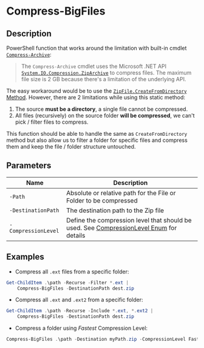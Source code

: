 # Compress-BigFiles

## Description

PowerShell function that works around the limitation with built-in cmdlet [`Compress-Archive`](https://docs.microsoft.com/en-us/powershell/module/microsoft.powershell.archive/compress-archive?view=powershell-7.2):

> The `Compress-Archive` cmdlet uses the Microsoft .NET API [`System.IO.Compression.ZipArchive`](https://docs.microsoft.com/en-us/dotnet/api/system.io.compression.ziparchive?view=net-6.0) to compress files. The maximum file size is 2 GB because there's a limitation of the underlying API.

The easy workaround would be to use the [`ZipFile.CreateFromDirectory` Method](https://docs.microsoft.com/en-us/dotnet/api/system.io.compression.zipfile.createfromdirectory?view=net-6.0#system-io-compression-zipfile-createfromdirectory(system-string-system-string)). However, there are 2 limitations while using this static method:
   1. The source __must be a directory__, a single file cannot be compressed.
   2. All files (recursively) on the source folder __will be compressed__, we can't pick / filter files to compress.

This function should be able to handle the same as `CreateFromDirectory` method but also allow us to filter a folder for specific files and compress them and keep the file / folder structure untouched.

## Parameters

| Name | Description |
| ---  | --- |
| `-Path` | Absolute or relative path for the File or Folder to be compressed |
| `-DestinationPath` | The destination path to the Zip file
| `-CompressionLevel` | Define the compression level that should be used. See [CompressionLevel Enum](https://docs.microsoft.com/en-us/dotnet/api/system.io.compression.compressionlevel?view=net-6.0) for details

## Examples

- Compress all `.ext` files from a specific folder:

```powershell
Get-ChildItem .\path -Recurse -Filter *.ext |
    Compress-BigFiles -DestinationPath dest.zip
```

- Compress all `.ext` and `.ext2` from a specific folder:

```powershell
Get-ChildItem .\path -Recurse -Include *.ext, *.ext2 |
    Compress-BigFiles -DestinationPath dest.zip
```

- Compress a folder using _Fastest_ Compression Level:

```powershell
Compress-BigFiles .\path -Destination myPath.zip -CompressionLevel Fastest
```